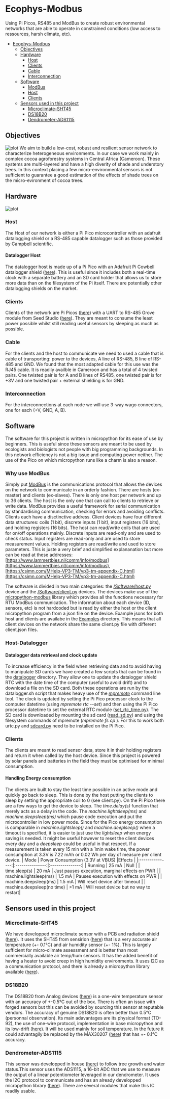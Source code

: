# Ecophys-Modbus
Using Pi Picos, RS485 and ModBus to create robust environmental networks that are able to operate in constrained conditions (low access to ressources, harsh climate, etc).

- [Ecophys-Modbus](#ecophys-modbus)
  * [Objectives](#objectives)
  * [Hardware](#hardware)
    + [Host](#host)
    + [Clients](#clients)
    + [Cable](#cable)
    + [Interconnection](#interconnection)
  * [Software](#software)
    + [ModBus](#Why-use-ModBus)
    + [Host](#Host)
    + [Clients](#Clients) 
  * [Sensors used in this project](#sensors-used-in-this-project)
    + [Microclimate-SHT45](#Microclimate-SHT45)
    + [DS18B20](#ds18b20)
    + [Dendrometer-ADS1115](#Dendrometer-ADS1115)

## Objectives
![plot](agroforest.JPG)
We aim to build a low-cost, robust and resilient sensor network to characterize heterogeneous environments. In our case we work mainly in complex cocoa agroforestry systems in Central Africa (Cameroon). These systems are multi-layered and have a high diverity of shade and understory trees. In this context placing a few micro-environmental sensors is not sufficient to guarantee a good estimation of the effects of shade trees on the micro-evironment of cocoa trees.

## Hardware
![plot](network_diagram.png)
### Host
The Host of our network is either a Pi Pico microcontroller with an adafruit datalogging shield or a RS-485 capable datalogger such as those provided by Campbell scientific.
#### Datalogger Host
The datalogger host is made up of a Pi Pico with an Adafruit Pi Cowbell datalogger shield ([here](https://learn.adafruit.com/adafruit-picowbell-adalogger-for-pico?view=all)). This is useful since it includes both a real-time clock with a separate battery and an SD card holder that allows us to store more data than on the filesystem of the Pi itself. There are potentially other datalogging shields on the market. 
### Clients
Clients of the network are Pi Picos ([here](https://www.raspberrypi.com/products/raspberry-pi-pico/)) with a UART to RS-485 Grove module from Seed Studio ([here](https://wiki.seeedstudio.com/Grove-RS485/)). They are meant to consume the least power possible whilst still reading useful sensors by sleeping as much as possible.
### Cable
For the clients and the host to communicate we need to used a cable that is cable of transporting: power to the devices, A line of RS-485, B line of RS-485 and GND. We found that the most adapted cable for this use was the RJ45 cable. It is readily availble in Cameroon and has a total of 4 twisted pairs. One twisted pair is for A and B lines of RS485, one twisted pair is for +3V and one twisted pair + external shielding is for GND.
### Interconnection
For the interconnections at each node we will use 3-way wago connectors, one for each (+V, GND, A, B). 

## Software
The software for this project is written in micropython for its ease of use by beginners. This is useful since these sensors are meant to be used by ecologists and biologists not people with big programming backgrounds. In this network efficiency is not a big issue and computing power neither. The use of the Pico on which micropython runs like a charm is also a reason. 

### Why use ModBus
Simply put [ModBus](https://en.wikipedia.org/wiki/Modbus) is the communications protocol that allows the devices on the network to communicate in an orderly fashion. There are hosts (ex-master) and clients (ex-slaves). There is only one host per network and up to 36 clients. The host is the only one that can call to clients to retrieve or write data. ModBus provides a useful framework for serial communication by standardising communication, checking for errors and avoiding conflicts. Clients each have a disctinctive address. Client devices have four different data structures: coils (1 bit), discrete inputs (1 bit), input registers (16 bits), and holding registers (16 bits). The host can read/write coils that are used for on/off operations mainly. Discrete inputs are read-only and are used to check status. Input registers are read-only and are used to store measurement values. Holding registers are read/write and used to store parameters. This is juste a very brief and simplified explananation but more can be read at these addresses: [https://www.lammertbies.nl/comm/info/modbus](https://www.lammertbies.nl/comm/info/modbus), [https://csimn.com/MHelp-VP3-TM/vp3-tm-appendix-C.html](https://csimn.com/MHelp-VP3-TM/vp3-tm-appendix-C.html)

The software is divided in two main categories: the [/Software/host.py](/Software/host.py) device and the [/Software/client.py](/Software/client.py) devices. The devices make use of the [micropython-modbus](https://github.com/brainelectronics/micropython-modbus?tab=readme-ov-file) library which provides all the functions necessary for RTU ModBus communication. The information about each device (ID, sensors, etc) is not hardcoded but is read by either the host or the client micropython program from a json file on the device. Example jsons for both host and clients are availabe in the [Examples](/Software/Example_jsons/) directory. This means that all client devices on the network share the same client.py file with different client.json files. 

### Host-Datalogger
#### Datalogger data retrieval and clock update
To increase efficiency in the field when retrieving data and to avoid having to manipulate SD cards we have created a few scripts that can be found in the [datalogger](/Software/datalogger) directory. They allow one to update the datalogger shield RTC with the date time of the computer (useful to avoid drift) and to download a file on the SD card. Both these operations are run by the datalogger.sh script that makes heavy use of the [_mpremote_](https://docs.micropython.org/en/latest/reference/mpremote.html) command line tool. The clock is updated by setting the Pi Pico processor clock to the computer datetime (using _mpremote rtc --set_) and then using the Pi Pico processor datetime to set the external RTC module ([set_rtc_time.py](/Software/datalogger/set_rtc_time.py)). The SD card is downloaded by mounting the sd card ([read_sd.py](/Software/datalogger/read_sd.py)) and using the filesystem commands of mpremote (_mpremote fs cp_
). For this to work both urtc.py and [sdcard.py](/Software/datalogger/sdcard.py) need to be installed on the Pi Pico.
### Clients
The clients are meant to read sensor data, store it in their holding registers and return it when called by the host device. Since this project is powered by solar panels and batteries in the field they must be optimised for minimal consumption.

#### Handling Energy consumption
The clients are built to stay the least time possible in an active mode and quickly go back to sleep. This is done by the host putting the clients to sleep by setting the appropriate coil to 0 (see client.py). On the Pi Pico there are a few ways to get the device to sleep. The _time.delay(s)_ function that merely acts as a delay in the code. The _machine.lightsleep(ms)_ and _machine.deepsleep(ms)_ which pause code execution and put the microcontroller in low power mode. Since for the Pico energy consumption is comparable in _machine.lightsleep()_ and _machine.deeplseep()_ when a timeout is specified, it is easier to just use the _lightsleep_ when energy saving is needed. It might be useful however to reset the client devices every day and a _deepsleep_ could be useful in that respect. If a measurement is taken every 15 min with a 1min wake time, the power consumption at 3.3V is 7.22 mAh or 0.02 Wh per day of measure per client device. 
| Mode          | Power Consumption (3.3V at VBUS) |Effects | 
|:---------------:|:---------------:|:---------------:|
| Running  | 25 mA  | Null  |
| time.sleep(s)  | 20 mA  | Just pauses execution, marginal effects on PWR  |
| machine.lightsleep(ms)  | 1.5 mA  | Pauses execution with effects on PWR |
| machine.deepsleep(ms)  | 1.5 mA  | Will reset device after timeout |
| machine.deepsleep(no time)  | >1 mA  | Will reset device but no way to restart|

## Sensors used in this project
### Microclimate-SHT45
We have developped microclimate sensor with a PCB and radiation shield ([here](https://github.com/ivancornut/temp_hum_ecosols)). It uses the SHT45 from sensirion ([here](https://sensirion.com/products/catalog/SHT45/)) that is a very accurate air temperature (+- 0.1°C) and air humidity sensor (+- 1%). This is largely sufficient for micro-climate assessment and is better than most commercially available air temp/hum sensors. It has the added benefit of having a heater to avoid creep in high humidity environments. It uses I2C as a communication protocol, and there is already a micropython library available ([here](https://github.com/jposada202020/MicroPython_SHT4X/tree/master)).
### DS18B20
The DS18B20 from Analog devices ([here](https://www.analog.com/en/products/ds18b20.html)) is a one-wire temperature sensor with an accuracy of +-0.5°C out of the box. There is often an issue with forged sensors but this can be avoided by sourcing this sensor at reputable vendors. The accuracy of genuine DS18B20 is often better than 0.5°C (personnal observation). Its main adavantages are its physical format (TO-92), the use of one-wire protocol, implementation in base micropython and its low-drift ([here](https://www.mdpi.com/2673-4591/10/1/56)). It will be used mainly for soil temperature. In the future it could advantagily be replaced by the MAX30207 ([here](https://www.analog.com/en/products/max30207.html)) that has +- 0.1°C accuracy. 
### Dendrometer-ADS1115
This sensor was developped in house ([here](https://github.com/ivancornut/ecosols-dendro)) to follow tree growth and water status.This sensor uses the ADS1115, a 16-bit ADC that we use to measure the output of a linear potentiometer leveraged in our dendrometer. It uses the I2C protocol to communicate and has an already developped micropython library ([here](https://github.com/robert-hh/ads1x15)). There are several modules that make this IC readily usable.
